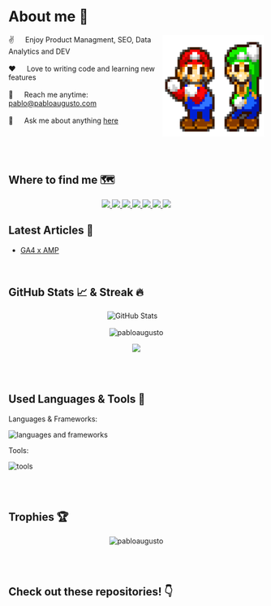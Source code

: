  # About me 👋
 
<p>
 <img align="right" width="200" src="/.assets/mario-luigi.gif" alt="Mario & Luigi Dancing" />
  
 ✌️ &emsp; Enjoy Product Managment, SEO, Data Analytics and DEV <br/><br/>
 ❤️ &emsp; Love to writing code and learning new features<br/><br/>
 📧 &emsp; Reach me anytime: pablo@pabloaugusto.com<br/><br/>
 💬 &emsp; Ask me about anything [here](https://github.com/pabloaugusto/pabloaugusto/issues)

</p>

<br/>
<br/>
<br/>


<!--
<p align="left">
  <img src="https://img.shields.io/github/followers/pabloaugusto?color=1f222e&label=Followers&style=social" alt="EmadBeltaje" /> &nbsp;
  <img src="https://komarev.com/ghpvc/?username=pabloaugusto&label=Profile%20views&color=0e75b6&style=flat" alt="emadbeltaje" />
</p>
-->

## Where to find me 🗺️
<p align="center">
  
  <a href="https://linkedin.com/in/pabloaugusto.com" target="_blank">
    <img src="https://img.shields.io/badge/Linkedin-blue?style=for-the-badge&logo=linkedin&logoColor=white" />
  </a> 
   <a href="https://pabloaugusto.com">
     <img src="https://img.shields.io/badge/Website-2B4783?style=for-the-badge&logo=google-chrome&logoColor=white">
   </a>
  <a href="mailto:pablo@pabloaugusto.com" target="_blank">
    <img src="https://img.shields.io/badge/Email-D14836?style=for-the-badge&logo=gmail&logoColor=white" />
  </a>
 <!--
 <a href="https://wa.me/+5521995499562" target="_blank">
    <img src="https://img.shields.io/badge/WhatsApp-25D366?style=for-the-badge&logo=whatsapp&logoColor=white" />
 </a>
  -->
   <a href="https://facebook.com/pabloaugusto" target="_blank">
    <img src="https://img.shields.io/badge/Facebook-1877F2?style=for-the-badge&logo=facebook&logoColor=white" />
  </a>
  <a href="https://t.me/pabloaugusto" target="_blank">
    <img src="https://img.shields.io/badge/Telegram-2CA5E0?style=for-the-badge&logo=telegram&logoColor=white" />
  </a>
  <a href="https://discord.com/users/pabloaugusto" target="_blank">
    <img src="https://img.shields.io/badge/Discord-7289DA?style=for-the-badge&logo=discord&logoColor=white" />
  </a>
  <a href="https://stackoverflow.com/users/11783640/pablo-augusto">
    <img src="https://img.shields.io/badge/-Stack_Overflow-F58025?style=for-the-badge&logo=stackoverflow&logoColor=white">
  </a>
</p>



## Latest Articles 📝

<!-- BLOG-POST-LIST:START -->
- [GA4 x AMP](https://pabloaugusto.com/ga4-amp/)
<!-- BLOG-POST-LIST:END -->

<br />

## GitHub Stats 📈 & Streak 🔥

<p align="center">
 <img height="160em" alt="GitHub Stats" src="https://github-readme-stats.vercel.app/api?username=pabloaugusto&theme=merko&show_icons=true" />
&nbsp;&nbsp;&nbsp;
  <!-- <img height="160em" alt="Most Used Languages" src="https://github-readme-stats.vercel.app/api/top-langs/?username=pabloaugusto&theme=merko&langs_count=8&layout=compact" /> -->
</p>

<p align="center">
  <picture>
    <source media="(prefers-color-scheme: dark)" srcset="https://github-readme-streak-stats.herokuapp.com/?user=pabloaugusto&theme=dark">
    <img align="center" src="https://github-readme-streak-stats.herokuapp.com/?user=pabloaugusto&" alt="pabloaugusto" />
  </picture>
</p>

<p align="center">
  <img src="https://komarev.com/ghpvc/?username=pabloaugusto&color=658447&style=for-the-badge">  
</p>

<br />
<br />

## Used Languages & Tools 🔧

Languages & Frameworks:

![languages and frameworks](https://skillicons.dev/icons?i=html,css,js,php,py,bash,powershell,md,ts)

Tools:

![tools](https://skillicons.dev/icons?i=vscode,figma,git,github,githubactions,docker,stackoverflow,vercel,devto,cloudflare,mysql,nginx,postman,linux,au,ai,ps,pr,discord,instagram,linkedin)

<br />
<br />

## Trophies 🏆

<p align="center">
  <picture>
    <source media="(prefers-color-scheme: dark)" srcset="https://github-profile-trophy.vercel.app/?username=pabloaugusto&theme=onedark&margin-h=15&margin-w=15&column=4">
    <img src="https://github-profile-trophy.vercel.app/?username=pabloaugusto&margin-w=15&margin-h=15&column=4" alt="pabloaugusto" />
  </picture>

</p>
<br />
<br />

## Check out these repositories! 👇

<!--
<h3>Things I code with 👨🏻‍💻:</h3>
<p align="left">
  <img alt="Dart" src="https://img.shields.io/badge/-Dart-0175C2?style=for-the-badge&logo=dart&logoColor=white" />
<img alt="Flutter" src="https://img.shields.io/badge/-Flutter-02569B?style=for-the-badge&logo=flutter&logoColor=white" />
<img alt="Java" src="https://img.shields.io/badge/java-%23ED8B00.svg?style=for-the-badge&logo=openjdk&logoColor=white" />
<img alt="Kotlin" src="https://img.shields.io/badge/-Kotlin-0095D5?style=for-the-badge&logo=kotlin&logoColor=white" />
<img alt="JavaScript" src="https://img.shields.io/badge/-JavaScript-F7DF1E?style=for-the-badge&logo=javascript&logoColor=black" />
<img alt="Node.js" src="https://img.shields.io/badge/-Node.js-43853D?style=for-the-badge&logo=node-dot-js&logoColor=white" />
<img alt="Express.js" src="https://img.shields.io/badge/Express.js-%23404d59.svg?style=for-the-badge" />
<img alt="Firebase" src="https://img.shields.io/badge/firebase-%23039BE5.svg?style=for-the-badge&logo=firebase" />
<img alt="Postman" src="https://img.shields.io/badge/Postman-FF6C37?style=for-the-badge&logo=postman&logoColor=white" />
<img alt="Git" src="https://img.shields.io/badge/Git-F05032?style=for-the-badge&logo=git&logoColor=white" />
<img alt="Xcode" src="https://img.shields.io/badge/Xcode-1575F9?style=for-the-badge&logo=xcode&logoColor=white" />
<img alt="VSCode" src="https://img.shields.io/badge/Visual_Studio_Code-007ACC?style=for-the-badge&logo=visual-studio-code&logoColor=white" />
<img alt="AndroidStudio" src="https://img.shields.io/badge/Android_Studio-3DDC84?style=for-the-badge&logo=android-studio&logoColor=white" />
<img alt="MongoDB" src="https://img.shields.io/badge/MongoDB-%234ea94b.svg?style=for-the-badge&logo=mongodb&logoColor=white" />
<img alt="MySQL" src="https://img.shields.io/badge/mysql-%2300f.svg?style=for-the-badge&logo=mysql&logoColor=white" />
<img alt="AdobeXD" src="https://img.shields.io/badge/Adobe_XD-FF26BE?style=for-the-badge&logo=adobe-xd&logoColor=white" />
<img alt="Figma" src="https://img.shields.io/badge/Figma-F24E1E?style=for-the-badge&logo=figma&logoColor=white" />
</p>
-->

